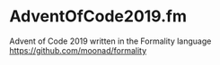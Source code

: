 # AdventOfCode2019.fm
Advent of Code 2019 written in the Formality language https://github.com/moonad/formality
